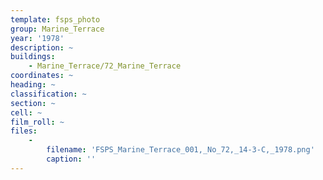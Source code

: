 ```yaml
---
template: fsps_photo
group: Marine_Terrace
year: '1978'
description: ~
buildings:
    - Marine_Terrace/72_Marine_Terrace
coordinates: ~
heading: ~
classification: ~
section: ~
cell: ~
film_roll: ~
files:
    -
        filename: 'FSPS_Marine_Terrace_001,_No_72,_14-3-C,_1978.png'
        caption: ''
---
```

